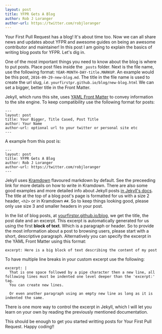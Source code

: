 ```yaml
---
layout: post
title: YFPR Gets A Blog
author: Rob J Loranger
author-url: https://twitter.com/robjloranger
---
```


Your First Pull Request has a blog! It's about time too. Now we can all share news and updates about YFPR and awesome guides on being an awesome contributor and maintainer! In this post I am going to explain the basics of writing blog posts for YFPR. Let's dig in.

One of the most important things you need to know about the blog is where to put posts. Place post files inside the `_posts` folder. Next is the file name, use the following format: `YEAR-MONTH-DAY-title.MARKUP`. An example would be this post, `2016-09-29-new-blog.md`. The title in the file name is used to create the url slug, _i.e._ `yourfirstpr.github.io/blog/new-blog.html` We can set a bigger, better title in the Front Matter.

Jekyll, which runs this site, uses [YAML Front Matter](http://www.yaml.org/start.html) to convey information to the site engine. To keep compatibility use the following format for posts:

~~~
---
layout: post
title: Your Bigger, Title Cased, Post Title
author: Your Name
author-url: optional url to your twitter or personal site etc
---
~~~
A example from this post is:

~~~
---
layout: post
title: YFPR Gets A Blog
author: Rob J Loranger
author-url: https://twitter.com/robjloranger
---
~~~
Jekyll uses [Kramdown](http://kramdown.gettalong.org/quickref.html) flavoured markdown by default. See the preceeding link for more details on how to write in Kramdown. There are also some good examples and more detailed info about Jekyll posts [in Jekyll's docs](https://jekyllrb.com/docs/posts/). The title at the top of a blog post's page is formatted for us with a size 2 header, `<h2>` or in Kramdown `##`. So to keep things looking good, please only use size 3 and smaller headers in your post.

In the list of blog posts, at [yourfirstpr.github.io/blog](https://yourfirstpr.github.io/blog), we get the title, the post date and an excerpt. This excerpt is automatically generated for us using the first __block of text__. Which is a paragraph or header. So to provide the most information about a post to browsing users, please start with a short, descriptive paragraph. Alternatively you can specify the excerpt in the YAML Front Matter using this format:

~~~
excerpt: Here is a big block of text describing the content of my post
~~~
To have multiple line breaks in your custom excerpt use the following:

~~~
excerpt: |
  That is one space followed by a pipe character then a new line, all following lines must be indented one level deeper than the 'excerpt:' tag.
  You can create new lines.

  Or even another paragraph using an empty new line as long as it is indented the same.
~~~
There is one more way to control the excerpt in Jekyll, which I will let you learn on your own by reading the previously mentioned documentation.

This should be enough to get you started writting posts for Your First Pull Request. Happy coding!!
